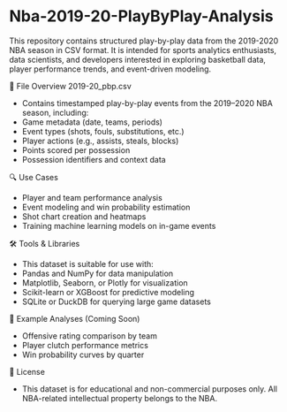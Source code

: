 # Nba-2019-20-PlayByPlay-Analysis

This repository contains structured play-by-play data from the 2019-2020 NBA season in CSV format. It is intended for sports analytics enthusiasts, data scientists, and developers interested in exploring basketball data, player performance trends, and event-driven modeling.

📁 File Overview
2019-20_pbp.csv
- Contains timestamped play-by-play events from the 2019–2020 NBA season, including:
- Game metadata (date, teams, periods)
- Event types (shots, fouls, substitutions, etc.)
- Player actions (e.g., assists, steals, blocks)
- Points scored per possession
- Possession identifiers and context data

🔍 Use Cases
- Player and team performance analysis
- Event modeling and win probability estimation
- Shot chart creation and heatmaps
- Training machine learning models on in-game events

🛠 Tools & Libraries
- This dataset is suitable for use with:
- Pandas and NumPy for data manipulation
- Matplotlib, Seaborn, or Plotly for visualization
- Scikit-learn or XGBoost for predictive modeling
- SQLite or DuckDB for querying large game datasets

🧪 Example Analyses (Coming Soon)
- Offensive rating comparison by team
- Player clutch performance metrics
- Win probability curves by quarter

📜 License
- This dataset is for educational and non-commercial purposes only. All NBA-related intellectual property belongs to the NBA.

